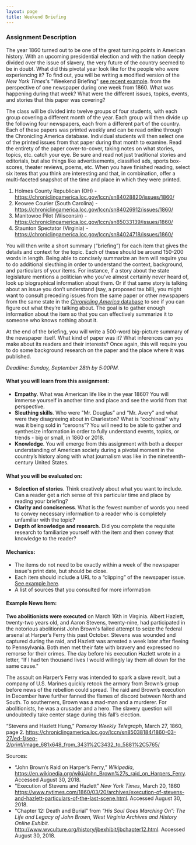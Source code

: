 ```yaml
---
layout: page
title: Weekend Briefing
---
```

<p></p>

### Assignment Description

The year 1860 turned out to be one of the great turning points in American history. With an upcoming presidential election and with the nation deeply divided over the issue of slavery, the very future of the country seemed to be in doubt. What did this pivotal year look like for the people who were experiencing it? To find out, you will be writing a modified version of the *New York Times*'s "Weekend Briefing" [see recent example](https://nyti.ms/2MQnTuw). from the perspective of one newspaper during one week from 1860. What was happening during that week? What were the different issues, topics, events, and stories that this paper was covering? 

The class will be divided into twelve groups of four students, with each group covering a different month of the year. Each group will then divide up the following four newspapers, each from a different part of the country. Each of these papers was printed weekly and can be read online through the Chronicling America database. Individual students will then select one of the printed issues from that paper during that month to examine. Read the entirety of the paper cover-to-cover, taking notes on what stories, topics, etc. catch your eye. Be sure and read not just traditional stories and editorials, but also things like advertisements, classified ads, sports box-scores, theater reviews, poems, etc. When you have finished reading, select six items that you think are interesting and that, in combination, offer a multi-faceted snapshot of the time and place in which they were printed. 

1. Holmes County Republican (OH) - <https://chroniclingamerica.loc.gov/lccn/sn84028820/issues/1860/>
2. Keowee Courier (South Carolina) - <https://chroniclingamerica.loc.gov/lccn/sn84026912/issues/1860/>
3. Manitowoc Pilot (Wisconsin) - <https://chroniclingamerica.loc.gov/lccn/sn85033139/issues/1860/>
4. Staunton Spectator (Virginia) - <https://chroniclingamerica.loc.gov/lccn/sn84024718/issues/1860/>

You will then write a short summary (“briefing”) for each item that gives the details and context for the topic. Each of these should be around 150-200 words in length. Being able to concisely summarize an item will require you to do additional sleuthing in order to understand the context, background, and particulars of your items. For instance, if a story about the state legislature mentions a politician who you’ve almost certainly never heard of, look up biographical information about them. Or if that same story is talking about an issue you don’t understand (say, a proposed tax bill), you might want to consult preceding issues from the same paper or other newspapers from the same state in the [*Chronicling America* database](https://chroniclingamerica.loc.gov/) to see if you can figure out what they’re talking about. The goal is to gather enough information about the item so that you can effectively summarize it to someone who knows nothing about it.

At the end of the briefing, you will write a 500-word big-picture summary of the newspaper itself. What kind of paper was it? What inferences can you make about its readers and their interests? Once again, this will require you to do some background research on the paper and the place where it was published. 

*Deadline: Sunday, September 28th by 5:00PM.* 

#### What you will learn from this assignment:
- **Empathy**. What was American life like in the year 1860? You will immerse yourself in another time and place and see the world from that perspective. 
- **Sleuthing skills**. Who were "Mr. Douglas” and “Mr. Avery” and what were they disagreeing about in Charleston? What is “cochineal" why was it being sold in “ceroons”? You will need to be able to gather and synthesize information in order to fully understand events, topics, or trends - big or small, in 1860 or 2018.
- **Knowledge**. You will emerge from this assignment with both a deeper understanding of American society during a pivotal moment in the country’s history along with what journalism was like in the nineteenth-century United States.

#### What you will be evaluated on:
- **Selection of stories**. Think creatively about what you want to include. Can a reader get a rich sense of this particular time and place by reading your briefing?
- **Clarity and conciseness**. What is the fewest number of words you need to convey necessary information to a reader who is completely unfamiliar with the topic?
- **Depth of knowledge and research**. Did you complete the requisite research to familiarize yourself with the item and then convey that knowledge to the reader?
 
#### Mechanics:
- The items do not need to be exactly within a week of the newspaper issue's print date, but should be close.
- Each item should include a URL to a “clipping” of the  newspaper issue. [See example here](https://chroniclingamerica.loc.gov/lccn/sn84028820/1860-08-23/ed-1/seq-3/print/image_681x690_from_0%2C18_to_1772%2C1814/).
- A list of sources that you consulted for more information

#### Example News Item:

**Two abolitionists were executed** on March 16th in Virginia. Albert Hazlett, twenty-two years old, and Aaron Stevens, twenty-nine, had participated in the notorious abolitionist John Brown's failed attempt to seize the federal arsenal at Harper’s Ferry this past October. Stevens was wounded and captured during the raid, and Hazlett was arrested a week later after fleeing to Pennsylvania. Both men met their fate with bravery and expressed no remorse for their crimes. The day before his execution Hazlett wrote in a letter, “If I had ten thousand lives I would willingly lay them all down for the same cause."

The assault on Harper’s Ferry was intended to spark a slave revolt, but a company of U.S. Marines quickly retook the armory from Brown’s group before news of the rebellion could spread. The raid and Brown’s execution in December have further fanned the flames of discord between North and South. To southerners, Brown was a mad-man and a murderer. For abolitionists, he was a crusader and a hero. The slavery question will undoubtedly take center stage during this fall’s election.

“Stevens and Hazlett Hung,” *Pomeroy Weekly Telegraph*, March 27, 1860, page 2. <https://chroniclingamerica.loc.gov/lccn/sn85038184/1860-03-27/ed-1/seq-2/print/image_681x648_from_3431%2C3432_to_5881%2C5765/>

Sources:
- “John Brown’s Raid on Harper’s Ferry,” *Wikipedia*, <https://en.wikipedia.org/wiki/John_Brown%27s_raid_on_Harpers_Ferry>. Accessed August 30, 2018. 
- "Execution of Stevens and Hazlett” *New York Times*, March 20, 1860 <https://www.nytimes.com/1860/03/20/archives/execution-of-stevens-and-hazlett-particulars-of-the-last-scene.html>. Accessed August 30, 2018. 
- "Chapter 12: Death and Burial” from *“His Soul Goes Marching On”: The Life and Legacy of John Brown, West Virginia Archives and History Online Exhibit.* <http://www.wvculture.org/history/jbexhibit/jbchapter12.html>. Accessed August 30, 2018. 